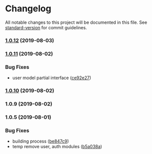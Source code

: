 # Changelog

All notable changes to this project will be documented in this file. See [standard-version](https://github.com/conventional-changelog/standard-version) for commit guidelines.

### [1.0.12](https://github.com/chelovekgenek/ciclismurban-api/compare/v1.0.11...v1.0.12) (2019-08-03)

### [1.0.11](https://github.com/chelovekgenek/ciclismurban-api/compare/v1.0.10...v1.0.11) (2019-08-02)


### Bug Fixes

* user model partial interface ([ce92e27](https://github.com/chelovekgenek/ciclismurban-api/commit/ce92e27))

### [1.0.10](https://github.com/chelovekgenek/ciclismurban-api/compare/v1.0.9...v1.0.10) (2019-08-02)

### 1.0.9 (2019-08-02)

### 1.0.5 (2019-08-01)


### Bug Fixes

* building process ([be847c9](https://github.com/chelovekgenek/ciclismurban-api/commit/be847c9))
* temp remove user, auth modules ([b5a038a](https://github.com/chelovekgenek/ciclismurban-api/commit/b5a038a))
